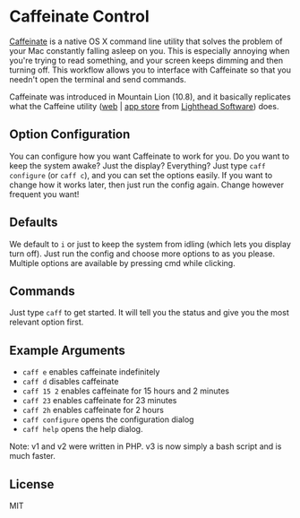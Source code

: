 # Caffeinate Control

[Caffeinate](https://developer.apple.com/library/mac/documentation/Darwin/Reference/Manpages/man8/caffeinate.8.html) is a native OS X command line utility that solves the problem of your Mac constantly falling asleep on you. This is especially annoying when you're trying to read something, and your screen keeps dimming and then turning off. This workflow allows you to interface with Caffeinate so that you needn't open the terminal and send commands. 

Caffeinate was introduced in Mountain Lion (10.8), and it basically replicates what the Caffeine utility ([web](http://lightheadsw.com/caffeine/) | [app store](http://itunes.apple.com/us/app/caffeine/id411246225) from [Lighthead Software](http://lightheadsw.com/)) does.

## Option Configuration

You can configure how you want Caffeinate to work for you. Do you want to keep the system awake? Just the display? Everything? Just type `caff configure` (or `caff c`), and you can set the options easily. If you want to change how it works later, then just run the config again. Change however frequent you want!

## Defaults

We default to `i` or just to keep the system from idling (which lets you display turn off). Just run the config and choose more options to as you please. Multiple options are available by pressing cmd while clicking.

## Commands

Just type `caff` to get started. It will tell you the status and give you the most relevant option first.

## Example Arguments

* `caff e` enables caffeinate indefinitely 
* `caff d` disables caffeinate 
* `caff 15 2` enables caffeinate for 15 hours and 2 minutes 
* `caff 23` enables caffeinate for 23 minutes 
* `caff 2h` enables caffeinate for 2 hours 
* `caff configure` opens the configuration dialog 
* `caff help` opens the help dialog.

Note: v1 and v2 were written in PHP. v3 is now simply a bash script and is much faster.

## License

MIT